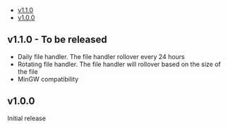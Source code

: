 - [v1.1.0](#v1.1.0)
- [v1.0.0](#v1.0.0)

## v1.1.0 - To be released
* Daily file handler. The file handler rollover every 24 hours
* Rotating file handler. The file handler will rollover based on the size of the file
* MinGW compatibility

## v1.0.0
Initial release
